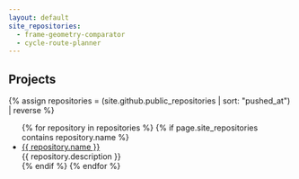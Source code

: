 ```yaml
---
layout: default
site_repositories:
  - frame-geometry-comparator
  - cycle-route-planner
---
```



Projects
--------

{% assign repositories = (site.github.public_repositories | sort: "pushed_at") | reverse %}
<ul>
{% for repository in repositories %}
  {% if page.site_repositories contains repository.name %}
    <li>
		<a href="{{ site.github.url }}/{{ repository.name }}">{{ repository.name }}</a>
		<br />
		{{ repository.description }}
	</li>
  {% endif %}
{% endfor %}
</ul>
